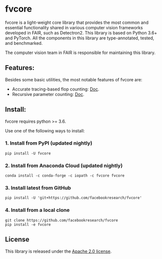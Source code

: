 # fvcore

fvcore is a light-weight core library that provides the most common and essential
functionality shared in various computer vision frameworks developed in FAIR,
such as Detectron2. This library is based on Python 3.6+ and PyTorch. All the components
in this library are type-annotated, tested, and benchmarked.

The computer vision team in FAIR is responsible for maintaining this library.

## Features:

Besides some basic utilities, the most notable features of fvcore are:
* Accurate tracing-based flop counting: [Doc](https://detectron2.readthedocs.io/en/latest/modules/fvcore.html#fvcore.nn.flop_count).
* Recursive parameter counting: [Doc](https://detectron2.readthedocs.io/en/latest/modules/fvcore.html#fvcore.nn.parameter_count).

## Install:

fvcore requires python >= 3.6.

Use one of the following ways to install:

### 1. Install from PyPI (updated nightly)
```
pip install -U fvcore
```

### 2. Install from Anaconda Cloud (updated nightly)

```
conda install -c conda-forge -c iopath -c fvcore fvcore
```

### 3. Install latest from GitHub
```
pip install -U 'git+https://github.com/facebookresearch/fvcore'
```

### 4. Install from a local clone
```
git clone https://github.com/facebookresearch/fvcore
pip install -e fvcore
```

## License

This library is released under the [Apache 2.0 license](https://github.com/facebookresearch/fvcore/blob/master/LICENSE).
